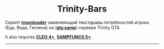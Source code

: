 <h1 align="center">Trinity-Bars</h1>

Скрипт **[moonloader](https://gtaforums.com/topic/890987-moonloader/)** заменяяющий текстдравы потрбеностей игрока (Еда, Вода, Гигиена) на (**[gta samp](https://sa-mp.com/)**) сервере Trinity GTA.

It also requires **[CLEO 4+](http://cleo.li/?lang=ru)**, **[SAMPFUNCS 5+](https://blast.hk/threads/17/)**.

---
